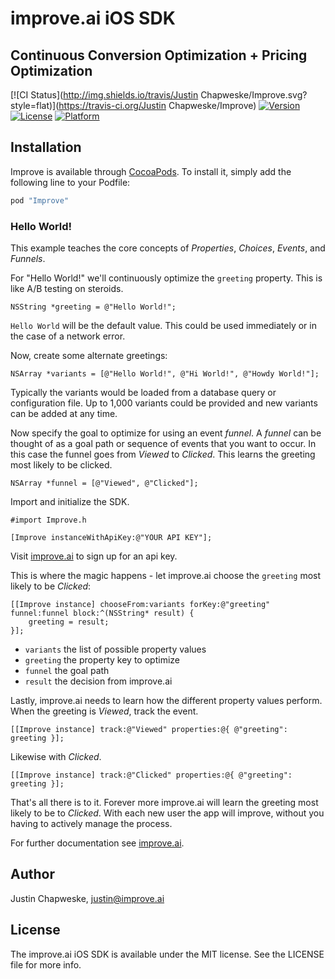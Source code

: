 # improve.ai iOS SDK

## Continuous Conversion Optimization + Pricing Optimization
 
[![CI Status](http://img.shields.io/travis/Justin Chapweske/Improve.svg?style=flat)](https://travis-ci.org/Justin Chapweske/Improve)
[![Version](https://img.shields.io/cocoapods/v/Improve.svg?style=flat)](http://cocoapods.org/pods/Improve)
[![License](https://img.shields.io/cocoapods/l/Improve.svg?style=flat)](http://cocoapods.org/pods/Improve)
[![Platform](https://img.shields.io/cocoapods/p/Improve.svg?style=flat)](http://cocoapods.org/pods/Improve)


## Installation

Improve is available through [CocoaPods](http://cocoapods.org). To install
it, simply add the following line to your Podfile:

```ruby
pod "Improve"
```
### Hello World!

This example teaches the core concepts of *Properties*, *Choices*, *Events*, and *Funnels*.  

For "Hello World!" we'll continuously optimize the ```greeting``` property.  This is like A/B testing on steroids.

```objc
NSString *greeting = @"Hello World!";
```

```Hello World``` will be the default value.  This could be used immediately or in the case of a network error.

Now, create some alternate greetings:

```objc
NSArray *variants = [@"Hello World!", @"Hi World!", @"Howdy World!"];
```

Typically the variants would be loaded from a database query or configuration file.  Up to 1,000 variants could be provided and new variants can be added at any time.  

Now specify the goal to optimize for using an event *funnel*.  A *funnel* can be thought of as a goal path or sequence of events that you want to occur.  In this case the funnel goes from *Viewed* to *Clicked*.  This learns the greeting most likely to be clicked.

```objc
NSArray *funnel = [@"Viewed", @"Clicked"];
```

Import and initialize the SDK.

```objc
#import Improve.h

[Improve instanceWithApiKey:@"YOUR API KEY"];

```

Visit [improve.ai](http://improve.ai) to sign up for an api key.

This is where the magic happens - let improve.ai choose the `greeting` most likely to be *Clicked*:

```objc
[[Improve instance] chooseFrom:variants forKey:@"greeting" funnel:funnel block:^(NSString* result) {
    greeting = result;
}];

```

 - ```variants``` the list of possible property values
 - ```greeting``` the property key to optimize
 - ```funnel``` the goal path
 - ```result``` the decision from improve.ai

Lastly, improve.ai needs to learn how the different property values perform.  When the greeting is *Viewed*, track the event.

```objc
[[Improve instance] track:@"Viewed" properties:@{ @"greeting": greeting }];

```

Likewise with *Clicked*.

```objc
[[Improve instance] track:@"Clicked" properties:@{ @"greeting": greeting }];

```

That's all there is to it.  Forever more improve.ai will learn the greeting most likely to be to *Clicked*.  With each new user the app will improve, without you having to actively manage the process.

For further documentation see [improve.ai](https://www.improve.ai).

## Author

Justin Chapweske, justin@improve.ai

## License

The improve.ai iOS SDK is available under the MIT license. See the LICENSE file for more info.
